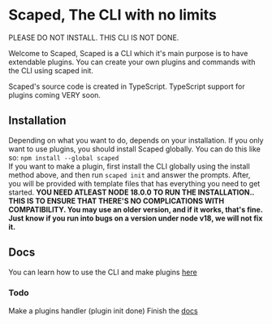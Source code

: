# Scaped, The CLI with no limits

PLEASE DO NOT INSTALL. THIS CLI IS NOT DONE.

Welcome to Scaped, Scaped is a CLI which it's main purpose is to have extendable plugins.
You can create your own plugins and commands with the CLI using scaped init.

Scaped's source code is created in TypeScript. TypeScript support for plugins coming VERY soon.

## Installation

Depending on what you want to do, depends on your installation. If you only want to use plugins, you should install Scaped globally. You can do this like so: `npm install --global scaped` <br>
If you want to make a plugin, first install the CLI globally using the install method above, and then run `scaped init` and answer the prompts. After, you will be provided with template files that has everything you need to get started.
**YOU NEED ATLEAST NODE 18.0.0 TO RUN THE INSTALLATION.. THIS IS TO ENSURE THAT THERE'S NO COMPLICATIONS WITH COMPATIBILITY. You may use an older version, and if it works, that's fine. Just know if you run into bugs on a version under node v18, we will not fix it.**

## Docs

You can learn how to use the CLI and make plugins [here](https://scaped.netlify.app)

### Todo

Make a plugins handler (plugin init done)
Finish the [docs](https://scaped.netlify.app)